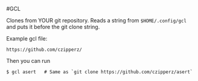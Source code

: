 #GCL

Clones from YOUR git repository. Reads a string from `$HOME/.config/gcl` and puts it before the git clone string.

Example gcl file:

	https://github.com/czipperz/

Then you can run

	$ gcl asert   # Same as `git clone https://github.com/czipperz/asert`
